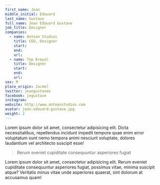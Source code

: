```yaml
---
first_name: Jean
middle_initial: Edouard
last_name: Gustave
full_name: Jean Edouard Gustave
job_title: Designer
companies:
  - name: Antean Studios
    title: CEO, Designer
    start:
    end:
    url:
  - name: Top Kreyol
    title: Designer
    start:
    end:
    url:
sex: M
place_origin: Jacmel
twitter: jeangustavee
facebook: jegustave
instagram:
website: http://www.anteanstudios.com
avatar: jean-edouard-gustave.jpg
weight: 2
---
```

Lorem ipsum dolor sit amet, consectetur adipisicing elit. Dicta necessitatibus, repellendus incidunt impedit tempore quae enim error voluptatum sunt nemo tempora animi nesciunt voluptate, dolores laudantium vel architecto suscipit esse!

> Rerum eveniet cupiditate consequuntur asperiores fugiat

Lorem ipsum dolor sit amet, consectetur adipisicing elit. Rerum eveniet cupiditate consequuntur asperiores fugiat, possimus vitae, minima suscipit atque? Veritatis minus vitae unde asperiores quaerat, sint dolorum at accusamus quam!
